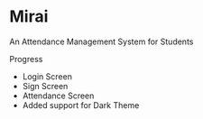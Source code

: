 # Mirai
An Attendance Management System for Students

Progress
  - Login Screen
  - Sign Screen
  - Attendance Screen
  - Added support for Dark Theme
